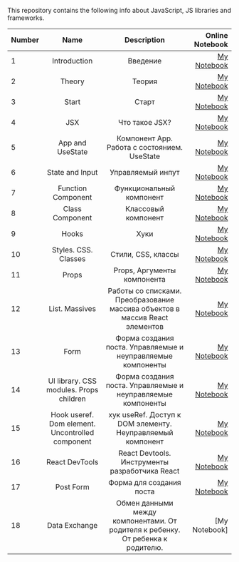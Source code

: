 This repository contains the following  info about JavaScript, JS libraries and frameworks.

| Number        | Name                             | Description                                                   |  Online Notebook | 
| ------------- |:--------------------------------:|:--------------------------------------------------------------:|-----------------:|
|  1            |Introduction                 |  Введение                                      | [My Notebook](https://colab.research.google.com/drive/1tl1vQ9v8ZTpCvMV0xTPgPOykC92Z3_qH#scrollTo=OsjbOFdLB_2h)
 |  2            |Theory                 |  Теория                                       | [My Notebook](https://colab.research.google.com/drive/16uBgCqiUoYsmdfNrZReYjRO4cKvUKd1x#scrollTo=LLImLD_QgQ4m)
  |  3            |  Start                 |  Старт                                        | [My Notebook](https://colab.research.google.com/drive/1o1rITepykKH3Q37bX2bU1I88wkmxrw2m#scrollTo=C7i0t2KGwK2M)
  |  4            |  JSX                 |  Что такое JSX?                                        | [My Notebook](https://colab.research.google.com/drive/16zlU_kH4LfGQlO_zpfGVEeQvK52yN17b)  
 |  5            |  App and UseState                 |  Компонент App. Работа с состоянием. UseState                                   | [My Notebook](https://colab.research.google.com/drive/1kuVdMnWy2RvTMkzei-EmK2Nitd1yqIwE#scrollTo=kz5s6CEO95Zx)  
 |  6            | State  and Input             |  Управляемый инпут                                 | [My Notebook]( https://colab.research.google.com/drive/1HoBBI_nSKpkF9OjA9cWNNNPXryDy-nbb)  
 |  7            | Function Component            |  Функциональный компонент                                 | [My Notebook](https://colab.research.google.com/drive/1TWwEMk7jIKlymkxfyge2_3y4qJP66u7d#scrollTo=pL3tB-sWue9i)  
 |  8            | Class Component            |  Классовый компонент                                 | [My Notebook](https://colab.research.google.com/drive/1uGY4I5-hjdSUKpNDePSWiQIJOiOUY0IG#scrollTo=yIxqcOg8tOPw)  
 |  9            | Hooks            |  Хуки                                 | [My Notebook](https://colab.research.google.com/drive/18iQ7cJYjI_hEevdGq1wFhZFlg6gw2FNH#scrollTo=6QQF2cvuVYuZ)  
 |  10           | Styles. CSS. Classes            |  Стили, CSS, классы                                | [My Notebook]( https://colab.research.google.com/drive/1M2jWbIrL0wcNx3hbMLbZ3oQuhprP3KBu#scrollTo=CGut98S4FfAK) 
 |  11          | Props            |  Props, Аргументы компонента                               | [My Notebook](https://colab.research.google.com/drive/1hugFknQImyx4wVnV2ensLnpWnIzbxyGs#scrollTo=YbsFpqcSUP-k) 
 | 12           | List. Massives         |   Работы со списками. Преобразование массива объектов в массив React элементов      | [My Notebook](https://colab.research.google.com/drive/1WeqGSydBfj-NY7CORM7MtEay_axujxYy#scrollTo=7CGZPltMbCM4) 
  | 13           | Form        |   Форма создания поста. Управляемые и неуправляемые компоненты      | [My Notebook](https://colab.research.google.com/drive/1MIVnX_lQGxgLIgYIZMqfvZXdI2gBcI6L#scrollTo=DuS9JU5jd7gH) 
  | 14           | UI library. CSS modules. Props children        |       Форма создания поста. Управляемые и неуправляемые компоненты      | [My Notebook](https://colab.research.google.com/drive/1icmNg39s3qYyv2TinLEfqxhVsOBDgYOB#scrollTo=Kho01NXWlSmU)     
 | 15           | Hook useref. Dom element.  Uncontrolled component     |      хук useRef. Доступ к DOM элементу. Неуправляемый компонент     | [My Notebook](https://colab.research.google.com/drive/1hKyxiKZwQhkEmL_iaBGkylC-3EqnuGTA#scrollTo=kEYSENBVOZWm)     
  | 16        | React DevTools  |      React Devtools. Инструменты разработчика React     | [My Notebook](https://colab.research.google.com/drive/1pt6CFqLG6W-WpIh2YfEF0lzUO_uXaoar)    
 | 17       | Post Form  |      Форма для создания поста    | [My Notebook](https://colab.research.google.com/drive/131dECTqSeuBJz46RZsxoPcLa5ZB35GC5#scrollTo=WcTsB7Rtu2st)
  | 18     | Data Exchange  |     Обмен данными между компонентами. От родителя к ребенку. От ребенка к родителю.    | [My Notebook]
